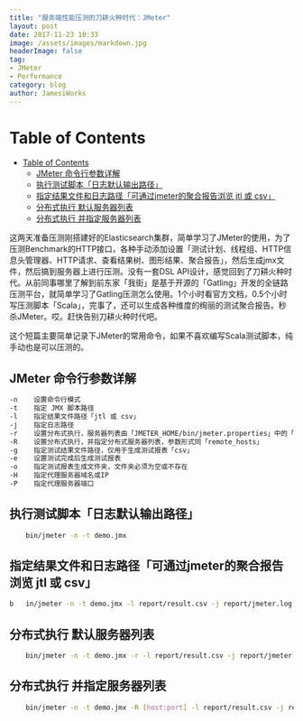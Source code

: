 ```yaml
---
title: "服务端性能压测的刀耕火种时代：JMeter"
layout: post
date: 2017-11-23 10:33
image: /assets/images/markdown.jpg
headerImage: false
tag:
- JMeter
- Performance
category: blog
author: JamesiWorks
---
```


Table of Contents
=================

   * [Table of Contents](#table-of-contents)
      * [JMeter 命令行参数详解](#jmeter-命令行参数详解)
      * [执行测试脚本「日志默认输出路径」](#执行测试脚本日志默认输出路径)
      * [指定结果文件和日志路径「可通过jmeter的聚合报告浏览 jtl 或 csv」](#指定结果文件和日志路径可通过jmeter的聚合报告浏览-jtl-或-csv)
      * [分布式执行 默认服务器列表](#分布式执行-默认服务器列表)
      * [分布式执行 并指定服务器列表](#分布式执行-并指定服务器列表)

这两天准备压测刚搭建好的Elasticsearch集群，简单学习了JMeter的使用，为了压测Benchmark的HTTP接口，各种手动添加设置「测试计划、线程组、HTTP信息头管理器、HTTP请求、查看结果树、图形结果、聚合报告」，然后生成jmx文件，然后搞到服务器上进行压测。没有一套DSL API设计，感觉回到了刀耕火种时代。从前同事哪里了解到前东家「我街」是基于开源的「Gatling」开发的全链路压测平台，就简单学习了Gatling压测怎么使用。1个小时看官方文档，0.5个小时写压测脚本「Scala」，完事了，还可以生成各种维度的绚丽的测试聚合报告。秒杀JMeter。哎。赶快告别刀耕火种时代吧。<br />

这个短篇主要简单记录下JMeter的常用命令，如果不喜欢编写Scala测试脚本，纯手动也是可以压测的。

## JMeter 命令行参数详解
```sh
-n    设置命令行模式
-t    指定 JMX 脚本路径
-l    指定结果文件路径「jtl 或 csv」
-j    指定日志路径
-r    设置分布式执行，服务器列表由「JMETER_HOME/bin/jmeter.properties」中的「remote_hosts」指定
-R    设置分布式执行，并指定分布式服务器列表，参数形式同「remote_hosts」
-g    指定测试结果文件路径，仅用于生成测试报表「csv」
-e    设置测试完成后生成测试报表
-o    指定测试报表生成文件夹，文件夹必须为空或不存在
-H    指定代理服务器域名或IP
-P    指定代理服务器端口
```

## 执行测试脚本「日志默认输出路径」
```sh
    bin/jmeter -n -t demo.jmx
```

## 指定结果文件和日志路径「可通过jmeter的聚合报告浏览 jtl 或 csv」
```sh
b   in/jmeter -n -t demo.jmx -l report/result.csv -j report/jmeter.log
```

## 分布式执行 默认服务器列表
```sh
    bin/jmeter -n -t demo.jmx -r -l report/result.csv -j report/jmeter.log
```

## 分布式执行 并指定服务器列表
```sh
    bin/jmeter -n -t demo.jmx -R [host:port] -l report/result.csv -j report/jmeter.log
```
